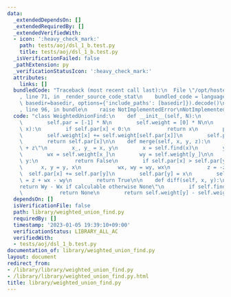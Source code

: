 ```yaml
---
data:
  _extendedDependsOn: []
  _extendedRequiredBy: []
  _extendedVerifiedWith:
  - icon: ':heavy_check_mark:'
    path: tests/aoj/dsl_1_b.test.py
    title: tests/aoj/dsl_1_b.test.py
  _isVerificationFailed: false
  _pathExtension: py
  _verificationStatusIcon: ':heavy_check_mark:'
  attributes:
    links: []
  bundledCode: "Traceback (most recent call last):\n  File \"/opt/hostedtoolcache/PyPy/3.7.13/x64/site-packages/onlinejudge_verify/documentation/build.py\"\
    , line 71, in _render_source_code_stat\n    bundled_code = language.bundle(stat.path,\
    \ basedir=basedir, options={'include_paths': [basedir]}).decode()\n  File \"/opt/hostedtoolcache/PyPy/3.7.13/x64/site-packages/onlinejudge_verify/languages/python.py\"\
    , line 96, in bundle\n    raise NotImplementedError\nNotImplementedError\n"
  code: "class WeightedUnionFind:\n    def __init__(self, N):\n        self.N = N\n\
    \        self.par = [-1] * N\n        self.weight = [0] * N\n\n    def find(self,\
    \ x):\n        if self.par[x] < 0:\n            return x\n        p = self.find(self.par[x])\n\
    \        self.weight[x] += self.weight[self.par[x]]\n        self.par[x] = p\n\
    \        return self.par[x]\n\n    def merge(self, x, y, z):\n        \"Wy = Wx\
    \ + z\"\n        x_, y_ = x, y\n        x = self.find(x)\n        y = self.find(y)\n\
    \        wx = self.weight[x_]\n        wy = self.weight[y_]\n\n        if x ==\
    \ y:\n            return False\n        if self.par[x] > self.par[y]:\n      \
    \      x, y = y, x\n            wx, wy = wy, wx\n            z = -z\n\n      \
    \  self.par[x] += self.par[y]\n        self.par[y] = x\n        self.weight[y]\
    \ = z + wx - wy\n        return True\n\n    def diff(self, x, y):\n        \"\
    return Wy - Wx if calculable otherwise None\"\n        if self.find(x) != self.find(y):\n\
    \            return None\n        return self.weight[y] - self.weight[x]\n"
  dependsOn: []
  isVerificationFile: false
  path: library/weighted_union_find.py
  requiredBy: []
  timestamp: '2023-01-05 19:39:10+09:00'
  verificationStatus: LIBRARY_ALL_AC
  verifiedWith:
  - tests/aoj/dsl_1_b.test.py
documentation_of: library/weighted_union_find.py
layout: document
redirect_from:
- /library/library/weighted_union_find.py
- /library/library/weighted_union_find.py.html
title: library/weighted_union_find.py
---
```

